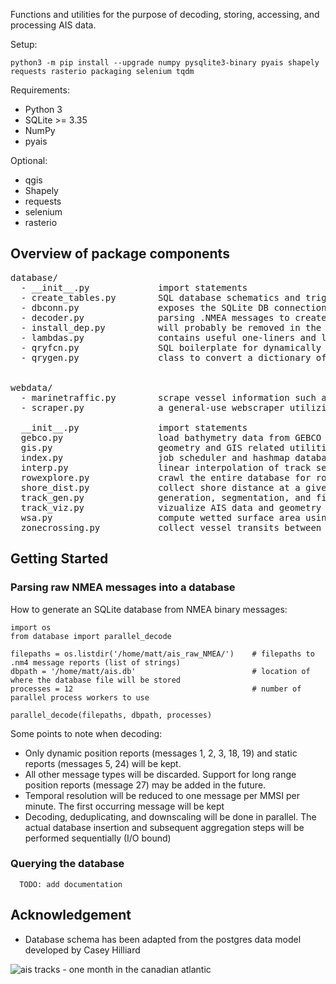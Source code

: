 Functions and utilities for the purpose of decoding, storing, accessing, and processing AIS data. 

Setup:
  ```
  python3 -m pip install --upgrade numpy pysqlite3-binary pyais shapely requests rasterio packaging selenium tqdm
  ```

Requirements:
  * Python 3
  * SQLite >= 3.35
  * NumPy
  * pyais

Optional:
  * qgis
  * Shapely
  * requests
  * selenium
  * rasterio




## Overview of package components

<pre>
database/
  - __init__.py             import statements  
  - create_tables.py        SQL database schematics and triggers. used in decoder.py
  - dbconn.py               exposes the SQLite DB connection. some postgres code is also included for legacy purposes
  - decoder.py              parsing .NMEA messages to create an SQL database. See function parallel_decode()
  - install_dep.py          will probably be removed in the future. contains code for compiling python from source
  - lambdas.py              contains useful one-liners and lambda functions. notably includes DB query callback functions
  - qryfcn.py               SQL boilerplate for dynamically creating database queries. used when calling qrygen.py
  - qrygen.py               class to convert a dictionary of input parameters into SQL code, and generate queries  
  
  
webdata/
  - marinetraffic.py        scrape vessel information such as deadweight tonnage from marinetraffic.com
  - scraper.py              a general-use webscraper utilizing selenium, firefox, and mozilla geckodriver  
  
  __init__.py               import statements
  gebco.py                  load bathymetry data from GEBCO raster files
  gis.py                    geometry and GIS related utilities
  index.py                  job scheduler and hashmap database utility, used to parallelize functions and store arbitrary binary
  interp.py                 linear interpolation of track segments on temporal axis
  rowexplore.py             crawl the entire database for rows matching certain conditions
  shore_dist.py             collect shore distance at a given coordinates using GFW distance raster
  track_gen.py              generation, segmentation, and filtering of vessel trajectories
  track_viz.py              vizualize AIS data and geometry features using QGIS. should be considered experimental
  wsa.py                    compute wetted surface area using denny-mumford regression on vessel deadweight tonnage
  zonecrossing.py           collect vessel transits between regions of interest
</pre> 


## Getting Started

### Parsing raw NMEA messages into a database

How to generate an SQLite database from NMEA binary messages:  

```
import os
from database import parallel_decode

filepaths = os.listdir('/home/matt/ais_raw_NMEA/')    # filepaths to .nm4 message reports (list of strings)
dbpath = '/home/matt/ais.db'                          # location of where the database file will be stored
processes = 12                                        # number of parallel process workers to use

parallel_decode(filepaths, dbpath, processes)
```

Some points to note when decoding: 
  - Only dynamic position reports (messages 1, 2, 3, 18, 19) and static reports (messages 5, 24) will be kept.
  - All other message types will be discarded. Support for long range position reports (message 27) may be added in the future.
  - Temporal resolution will be reduced to one message per MMSI per minute. The first occurring message will be kept
  - Decoding, deduplicating, and downscaling will be done in parallel. The actual database insertion and subsequent aggregation steps will be performed sequentially (I/O bound)  


### Querying the database
```
  TODO: add documentation
```


## Acknowledgement
  - Database schema has been adapted from the postgres data model developed by Casey Hilliard


![ais tracks - one month in the canadian atlantic](https://gitlab.meridian.cs.dal.ca/matt_s/ais_public/-/raw/master/output/scriptoutput.png)

